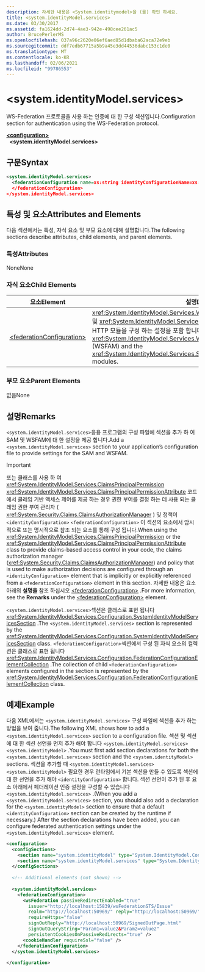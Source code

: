 ```yaml
---
description: 자세한 내용은 <System.identitymodel>을 (를) 확인 하세요.
title: <system.identityModel.services>
ms.date: 03/30/2017
ms.assetid: fa1624dd-2d74-4ae3-942e-498cee261ac5
author: BrucePerlerMS
ms.openlocfilehash: 037a96c2620e06ef6aed85d1dbaba62aca72e9eb
ms.sourcegitcommit: ddf7edb67715a5b9a45e3dd44536dabc153c1de0
ms.translationtype: MT
ms.contentlocale: ko-KR
ms.lasthandoff: 02/06/2021
ms.locfileid: "99786553"
---
```

# \<system.identityModel.services>

<span data-ttu-id="25eec-103">WS-Federation 프로토콜을 사용 하는 인증에 대 한 구성 섹션입니다.</span><span class="sxs-lookup"><span data-stu-id="25eec-103">Configuration section for authentication using the WS-Federation protocol.</span></span>  
  
[**\<configuration>**](../configuration-element.md)\
&nbsp;&nbsp;**\<system.identityModel.services>**  
  
## <a name="syntax"></a><span data-ttu-id="25eec-104">구문</span><span class="sxs-lookup"><span data-stu-id="25eec-104">Syntax</span></span>  
  
```xml  
<system.identityModel.services>  
  <federationConfiguration name=xs:string identityConfigurationName=xs:string>  
  </federationConfiguration>  
</system.identityModel.services>  
```  
  
## <a name="attributes-and-elements"></a><span data-ttu-id="25eec-105">특성 및 요소</span><span class="sxs-lookup"><span data-stu-id="25eec-105">Attributes and Elements</span></span>  

 <span data-ttu-id="25eec-106">다음 섹션에서는 특성, 자식 요소 및 부모 요소에 대해 설명합니다.</span><span class="sxs-lookup"><span data-stu-id="25eec-106">The following sections describe attributes, child elements, and parent elements.</span></span>  
  
### <a name="attributes"></a><span data-ttu-id="25eec-107">특성</span><span class="sxs-lookup"><span data-stu-id="25eec-107">Attributes</span></span>  

 <span data-ttu-id="25eec-108">None</span><span class="sxs-lookup"><span data-stu-id="25eec-108">None</span></span>  
  
### <a name="child-elements"></a><span data-ttu-id="25eec-109">자식 요소</span><span class="sxs-lookup"><span data-stu-id="25eec-109">Child Elements</span></span>  
  
|<span data-ttu-id="25eec-110">요소</span><span class="sxs-lookup"><span data-stu-id="25eec-110">Element</span></span>|<span data-ttu-id="25eec-111">설명</span><span class="sxs-lookup"><span data-stu-id="25eec-111">Description</span></span>|  
|-------------|-----------------|  
|[\<federationConfiguration>](federationconfiguration.md)|<span data-ttu-id="25eec-112"><xref:System.IdentityModel.Services.WSFederationAuthenticationModule>(Wsfam) 및 <xref:System.IdentityModel.Services.SessionAuthenticationModule> (SAM) HTTP 모듈을 구성 하는 설정을 포함 합니다.</span><span class="sxs-lookup"><span data-stu-id="25eec-112">Contains the settings that configure the <xref:System.IdentityModel.Services.WSFederationAuthenticationModule> (WSFAM) and the <xref:System.IdentityModel.Services.SessionAuthenticationModule> (SAM) HTTP modules.</span></span>|  
  
### <a name="parent-elements"></a><span data-ttu-id="25eec-113">부모 요소</span><span class="sxs-lookup"><span data-stu-id="25eec-113">Parent Elements</span></span>  

 <span data-ttu-id="25eec-114">없음</span><span class="sxs-lookup"><span data-stu-id="25eec-114">None</span></span>  
  
## <a name="remarks"></a><span data-ttu-id="25eec-115">설명</span><span class="sxs-lookup"><span data-stu-id="25eec-115">Remarks</span></span>  

 <span data-ttu-id="25eec-116">`<system.identityModel.services>`응용 프로그램의 구성 파일에 섹션을 추가 하 여 SAM 및 WSFAM에 대 한 설정을 제공 합니다.</span><span class="sxs-lookup"><span data-stu-id="25eec-116">Add a `<system.identityModel.services>` section to your application’s configuration file to provide settings for the SAM and WSFAM.</span></span>  
  
> [!IMPORTANT]
> <span data-ttu-id="25eec-117">또는 클래스를 사용 하 여 <xref:System.IdentityModel.Services.ClaimsPrincipalPermission> <xref:System.IdentityModel.Services.ClaimsPrincipalPermissionAttribute> 코드에서 클레임 기반 액세스 제어를 제공 하는 경우 권한 부여를 결정 하는 데 사용 되는 클레임 권한 부여 관리자 ( <xref:System.Security.Claims.ClaimsAuthorizationManager> ) 및 정책이 `<identityConfiguration>` `<federationConfiguration>` 이 섹션의 요소에서 암시적으로 또는 명시적으로 참조 되는 요소를 통해 구성 됩니다.</span><span class="sxs-lookup"><span data-stu-id="25eec-117">When using the <xref:System.IdentityModel.Services.ClaimsPrincipalPermission> or the <xref:System.IdentityModel.Services.ClaimsPrincipalPermissionAttribute> class to provide claims-based access control in your code, the claims authorization manager (<xref:System.Security.Claims.ClaimsAuthorizationManager>) and policy that is used to make authorization decisions are configured through an `<identityConfiguration>` element that is implicitly or explicitly referenced from a `<federationConfiguration>` element in this section.</span></span> <span data-ttu-id="25eec-118">자세한 내용은 요소 아래의 **설명을** 참조 하십시오 [\<federationConfiguration>](federationconfiguration.md) .</span><span class="sxs-lookup"><span data-stu-id="25eec-118">For more information, see the **Remarks** under the [\<federationConfiguration>](federationconfiguration.md) element.</span></span>  
  
 <span data-ttu-id="25eec-119">`<system.identityModel.services>`섹션은 클래스로 표현 됩니다 <xref:System.IdentityModel.Services.Configuration.SystemIdentityModelServicesSection> .</span><span class="sxs-lookup"><span data-stu-id="25eec-119">The `<system.identityModel.services>` section is represented by the <xref:System.IdentityModel.Services.Configuration.SystemIdentityModelServicesSection> class.</span></span> <span data-ttu-id="25eec-120">`<federationConfiguration>`섹션에서 구성 된 자식 요소의 컬렉션은 클래스로 표현 됩니다 <xref:System.IdentityModel.Services.Configuration.FederationConfigurationElementCollection> .</span><span class="sxs-lookup"><span data-stu-id="25eec-120">The collection of child `<federationConfiguration>` elements configured in the section is represented by the <xref:System.IdentityModel.Services.Configuration.FederationConfigurationElementCollection> class.</span></span>  
  
## <a name="example"></a><span data-ttu-id="25eec-121">예제</span><span class="sxs-lookup"><span data-stu-id="25eec-121">Example</span></span>  

 <span data-ttu-id="25eec-122">다음 XML에서는 `<system.identityModel.services>` 구성 파일에 섹션을 추가 하는 방법을 보여 줍니다.</span><span class="sxs-lookup"><span data-stu-id="25eec-122">The following XML shows how to add a `<system.identityModel.services>` section to a configuration file.</span></span> <span data-ttu-id="25eec-123">섹션 및 섹션에 대 한 섹션 선언을 먼저 추가 해야 합니다 `<system.identityModel.services>` `<system.identityModel>` .</span><span class="sxs-lookup"><span data-stu-id="25eec-123">You must first add section declarations for both the `<system.identityModel.services>` section and the `<system.identityModel>` sections.</span></span> <span data-ttu-id="25eec-124">섹션을 추가할 때 `<system.identityModel.services>` `<system.identityModel>` 필요한 경우 런타임에서 기본 섹션을 만들 수 있도록 섹션에 대 한 선언을 추가 해야 `<identityConfiguration>` 합니다. 섹션 선언이 추가 된 후 요소 아래에서 페더레이션 인증 설정을 구성할 수 있습니다 `<system.identityModel.services>` .</span><span class="sxs-lookup"><span data-stu-id="25eec-124">(When you add a `<system.identityModel.services>` section, you should also add a declaration for the `<system.identityModel>` section to ensure that a default `<identityConfiguration>` section can be created by the runtime if necessary.) After the section declarations have been added, you can configure federated authentication settings under the `<system.identityModel.services>` element.</span></span>  
  
```xml  
<configuration>  
  <configSections>  
    <section name="system.identityModel" type="System.IdentityModel.Configuration.SystemIdentityModelSection, System.IdentityModel, Version=4.0.0.0, Culture=neutral, PublicKeyToken=B77A5C561934E089" />  
    <section name="system.identityModel.services" type="System.IdentityModel.Services.Configuration.SystemIdentityModelServicesSection, System.IdentityModel.Services, Version=4.0.0.0, Culture=neutral, PublicKeyToken=B77A5C561934E089" />  
  </configSections>  
  
  <!-- Additional elements (not shown) -->  
  
  <system.identityModel.services>  
    <federationConfiguration>  
      <wsFederation passiveRedirectEnabled="true"
        issuer="http://localhost:15839/wsFederationSTS/Issue"
        realm="http://localhost:50969/" reply="http://localhost:50969/"
        requireHttps="false"
        signOutReply="http://localhost:50969/SignedOutPage.html"
        signOutQueryString="Param1=value2&Param2=value2"
        persistentCookiesOnPassiveRedirects="true" />  
      <cookieHandler requireSsl="false" />  
    </federationConfiguration>  
  </system.identityModel.services>  
  
</configuration>  
```
